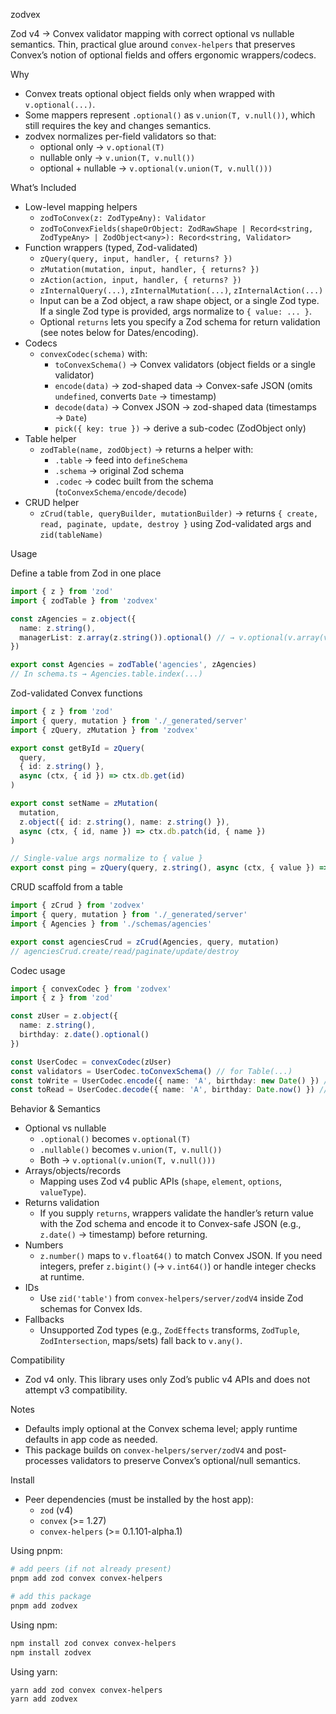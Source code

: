 zodvex

Zod v4 → Convex validator mapping with correct optional vs nullable semantics. Thin, practical glue around `convex-helpers` that preserves Convex’s notion of optional fields and offers ergonomic wrappers/codecs.

Why

- Convex treats optional object fields only when wrapped with `v.optional(...)`.
- Some mappers represent `.optional()` as `v.union(T, v.null())`, which still requires the key and changes semantics.
- zodvex normalizes per-field validators so that:
  - optional only → `v.optional(T)`
  - nullable only → `v.union(T, v.null())`
  - optional + nullable → `v.optional(v.union(T, v.null()))`

What’s Included

- Low-level mapping helpers
  - `zodToConvex(z: ZodTypeAny): Validator`
  - `zodToConvexFields(shapeOrObject: ZodRawShape | Record<string, ZodTypeAny> | ZodObject<any>): Record<string, Validator>`
- Function wrappers (typed, Zod-validated)
  - `zQuery(query, input, handler, { returns? })`
  - `zMutation(mutation, input, handler, { returns? })`
  - `zAction(action, input, handler, { returns? })`
  - `zInternalQuery(...)`, `zInternalMutation(...)`, `zInternalAction(...)`
  - Input can be a Zod object, a raw shape object, or a single Zod type. If a single Zod type is provided, args normalize to `{ value: ... }`.
  - Optional `returns` lets you specify a Zod schema for return validation (see notes below for Dates/encoding).
- Codecs
  - `convexCodec(schema)` with:
    - `toConvexSchema()` → Convex validators (object fields or a single validator)
    - `encode(data)` → zod-shaped data → Convex-safe JSON (omits `undefined`, converts `Date` → timestamp)
    - `decode(data)` → Convex JSON → zod-shaped data (timestamps → `Date`)
    - `pick({ key: true })` → derive a sub-codec (ZodObject only)
- Table helper
  - `zodTable(name, zodObject)` → returns a helper with:
    - `.table` → feed into `defineSchema`
    - `.schema` → original Zod schema
    - `.codec` → codec built from the schema (`toConvexSchema/encode/decode`)
- CRUD helper
  - `zCrud(table, queryBuilder, mutationBuilder)` → returns `{ create, read, paginate, update, destroy }` using Zod-validated args and `zid(tableName)`

Usage

Define a table from Zod in one place

```ts
import { z } from 'zod'
import { zodTable } from 'zodvex'

const zAgencies = z.object({
  name: z.string(),
  managerList: z.array(z.string()).optional() // → v.optional(v.array(v.string()))
})

export const Agencies = zodTable('agencies', zAgencies)
// In schema.ts → Agencies.table.index(...)
```

Zod-validated Convex functions

```ts
import { z } from 'zod'
import { query, mutation } from './_generated/server'
import { zQuery, zMutation } from 'zodvex'

export const getById = zQuery(
  query,
  { id: z.string() },
  async (ctx, { id }) => ctx.db.get(id)
)

export const setName = zMutation(
  mutation,
  z.object({ id: z.string(), name: z.string() }),
  async (ctx, { id, name }) => ctx.db.patch(id, { name })
)

// Single-value args normalize to { value }
export const ping = zQuery(query, z.string(), async (ctx, { value }) => value)
```

CRUD scaffold from a table

```ts
import { zCrud } from 'zodvex'
import { query, mutation } from './_generated/server'
import { Agencies } from './schemas/agencies'

export const agenciesCrud = zCrud(Agencies, query, mutation)
// agenciesCrud.create/read/paginate/update/destroy
```

Codec usage

```ts
import { convexCodec } from 'zodvex'
import { z } from 'zod'

const zUser = z.object({
  name: z.string(),
  birthday: z.date().optional()
})

const UserCodec = convexCodec(zUser)
const validators = UserCodec.toConvexSchema() // for Table(...)
const toWrite = UserCodec.encode({ name: 'A', birthday: new Date() }) // Date → timestamp
const toRead = UserCodec.decode({ name: 'A', birthday: Date.now() }) // timestamp → Date
```

Behavior & Semantics

- Optional vs nullable
  - `.optional()` becomes `v.optional(T)`
  - `.nullable()` becomes `v.union(T, v.null())`
  - Both → `v.optional(v.union(T, v.null()))`
- Arrays/objects/records
  - Mapping uses Zod v4 public APIs (`shape`, `element`, `options`, `valueType`).
- Returns validation
  - If you supply `returns`, wrappers validate the handler’s return value with the Zod schema and encode it to Convex-safe JSON (e.g., `z.date()` → timestamp) before returning.
- Numbers
  - `z.number()` maps to `v.float64()` to match Convex JSON. If you need integers, prefer `z.bigint()` (→ `v.int64()`) or handle integer checks at runtime.
- IDs
  - Use `zid('table')` from `convex-helpers/server/zodV4` inside Zod schemas for Convex Ids.
- Fallbacks
  - Unsupported Zod types (e.g., `ZodEffects` transforms, `ZodTuple`, `ZodIntersection`, maps/sets) fall back to `v.any()`.

Compatibility

- Zod v4 only. This library uses only Zod’s public v4 APIs and does not attempt v3 compatibility.

Notes

- Defaults imply optional at the Convex schema level; apply runtime defaults in app code as needed.
- This package builds on `convex-helpers/server/zodV4` and post-processes validators to preserve Convex’s optional/null semantics.

Install

- Peer dependencies (must be installed by the host app):
  - `zod` (v4)
  - `convex` (>= 1.27)
  - `convex-helpers` (>= 0.1.101-alpha.1)

Using pnpm:

```bash
# add peers (if not already present)
pnpm add zod convex convex-helpers

# add this package
pnpm add zodvex
```

Using npm:

```bash
npm install zod convex convex-helpers
npm install zodvex
```

Using yarn:

```bash
yarn add zod convex convex-helpers
yarn add zodvex
```
